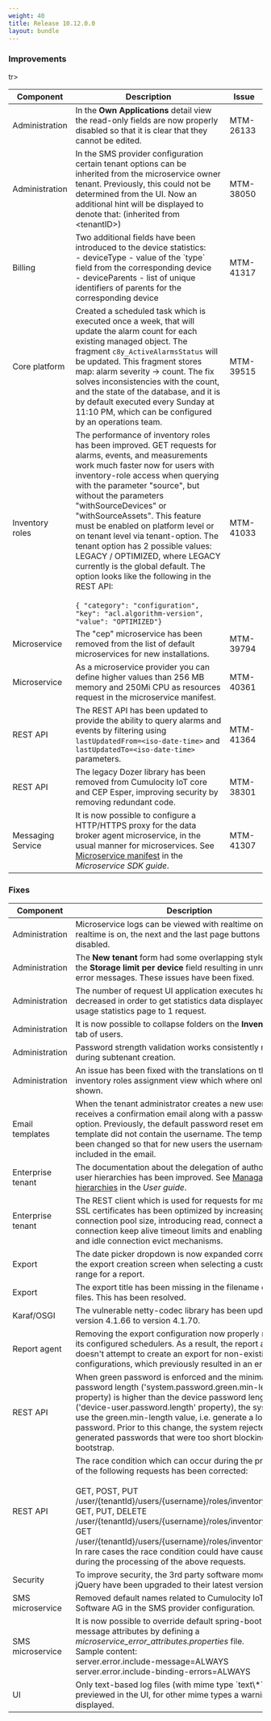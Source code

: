 ```yaml
---
weight: 40
title: Release 10.12.0.0
layout: bundle
---
```


<!--10.11.1.0 - 10.11.45.0-->

### Improvements

<div><table ><colgroup>
<col style="width: 15%;"><col style="width: 70%;"><col style="width: 15%;"></colgroup>
<thead><tr>
<th>
Component</th>
<th>
Description</th>
<th>
Issue</th>
</tr>
</thead><tbody>

<tr>
<td>
Administration </td>
<td> In the <b>Own Applications</b> detail view the read-only fields are now properly disabled so that it is clear that they cannot be edited. </td>
<td>
MTM-26133</td>
</tr>

<tr>
<td>
Administration</td>
<td> In the SMS provider configuration certain tenant options can be inherited from the microservice owner tenant. Previously, this could not be determined from the UI. Now an additional hint will be displayed to denote that: (inherited from &#60;tenantID&#62;)</td>
<td>
MTM-38050</td>
</tr>

<tr>
<td>
Billing</td>
<td> Two additional fields have been introduced to the device statistics:
<br>- deviceType - value of the `type` field from the corresponding device
<br>- deviceParents - list of unique identifiers of parents for the corresponding device </td>
<td>
MTM-41317</td>
</tr>

<tr>
<td>
Core platform </td>
<td> Created a scheduled task which is executed once a week, that will update the alarm count for each existing managed object. The fragment <code>c8y_ActiveAlarmsStatus</code> will be updated. This fragment stores map: alarm severity -> count. The fix solves inconsistencies with the count, and the state of the database, and it is by default executed every Sunday at 11:10 PM, which can be configured by an operations team.  </td>
<td>
MTM-39515</td>
</tr>

<tr>
<td>
Inventory roles </td>
<td> The performance of inventory roles has been improved. GET requests for alarms, events, and measurements work much faster now for users with inventory-role access when querying with the parameter "source", but without the parameters "withSourceDevices" or "withSourceAssets". This feature must be enabled on platform level or on tenant level via tenant-option. The tenant option has 2 possible values: LEGACY / OPTIMIZED, where LEGACY currently is the global default. The option looks like the following in the REST API:
<br><br> <code>{ "category": "configuration", "key": "acl.algorithm-version", "value": "OPTIMIZED"} </code> </td>
<td>
MTM-41033</td>
</tr>


<tr>
<td>
Microservice</td>
<td> The "cep" microservice has been removed from the list of default microservices for new installations.</td>
<td>
MTM-39794</td>
</tr>

tr>
<td>
Microservice </td>
<td> As a microservice provider you can define higher values than 256 MB memory and 250Mi CPU as resources request in the microservice manifest. </td>
<td>
MTM-40361</td>
</tr>

<tr>
<td>
REST API</td>
<td> The REST API has been updated to provide the ability to query alarms and events by filtering using <code>lastUpdatedFrom=&lt;iso-date-time&gt;</code> and <code>lastUpdatedTo=&lt;iso-date-time&gt;</code> parameters. </td>
<td>
MTM-41364</td>
</tr>

<tr>
<td>
REST API</td>
<td> The legacy Dozer library has been removed from Cumulocity IoT core and CEP Esper, improving security by removing redundant code. </td>
<td>
MTM-38301</td>
</tr>

<tr>
<td>
Messaging Service</td>
<td> It is now possible to configure a HTTP/HTTPS proxy for the data broker agent microservice, in the usual manner for microservices. See <a href="https://cumulocity.com/guides/microservice-sdk/concept/#proxy-variables" class="no-ajaxy"<General aspects > Microservice manifest</a> in the <i>Microservice SDK guide</i>. </td>
<td>
MTM-41307</td>
</tr>



</tbody></table></div>



### Fixes

<div><table ><colgroup>
<col style="width: 15%;"><col style="width: 70%;"><col style="width: 15%;"></colgroup>
<thead><tr>
<th>
Component</th>
<th>
Description</th>
<th>
Issue</th>
</tr>
</thead><tbody>

<td>
Administration</td>
<td> Microservice logs can be viewed with realtime on or off. If realtime is on, the next and the last page buttons are now disabled.</td>
<td>
MTM-39675</td>
</tr>

<tr>
<td>
Administration</td>
<td> The <b>New tenant</b> form had some overlapping style issues on the <b>Storage limit per device</b> field resulting in unreadable error messages. These issues have been fixed.</td>
<td>
MTM-41498</td>
</tr>

<tr>
<td>
Administration</td>
<td> The number of request UI application executes has been decreased in order to get statistics data displayed on the usage statistics page to 1 request.</td>
<td>
MTM-41087</td>
</tr>

<tr>
<td>
Administration</td>
<td> It is now possible to collapse folders on the <b>Inventory roles</b> tab of users.</td>
<td>
MTM-41004</td>
</tr>

<tr>
<td>
Administration</td>
<td> Password strength validation works consistently now during subtenant creation.</td>
<td>
MTM-41565</td>
</tr>

<tr>
<td>
Administration</td>
<td> An issue has been fixed with the translations on the inventory roles assignment view which where only partially shown.</td>
<td>
MTM-41374</td>
</tr>

<tr>
<td>
Email templates</td>
<td> When the tenant administrator creates a new user, the user receives a confirmation email along with a password reset option. Previously, the default password reset email template did not contain the username. The template has been changed so that for new users the username is included in the email.</td>
<td>
MTM-40430</td>
</tr>

<tr>
<td>
Enterprise tenant</td>
<td> The documentation about the delegation of authority in user hierarchies has been improved. See <a href="https://cumulocity.com/guides/users-guide/enterprise-tenant/#user-hierarchies" class="no-ajaxy"<Enterprise tenant > Managaing user hierarchies</a> in the <i>User guide</i>.</td>
<td>
MTM-40337</td>
</tr>

<tr>
<td>
Enterprise tenant</td>
<td> The REST client which is used for requests for managing SSL certificates has been optimized by increasing the connection pool size, introducing read, connect and connection keep alive timeout limits and enabling expired and idle connection evict mechanisms.</td>
<td>
MTM-41182</td>
</tr>


<tr>
<td>
Export</td>
<td> The date picker dropdown is now expanded correctly on the export creation screen when selecting a custom date range for a report.</td>
<td>
MTM-41479</td>
</tr>

<tr>
<td>
Export</td>
<td> The export title has been missing in the filename of export files. This has been resolved.</td>
<td>
MTM-41901</td>
</tr>

<tr>
<td>
Karaf/OSGI</td>
<td> The vulnerable netty-codec library has been updated from version 4.1.66 to version 4.1.70.</td>
<td>
MTM-42147</td>
</tr>

<tr>
<td>
Report agent</td>
<td> Removing the export configuration now properly removes its configured schedulers. As a result, the report agent doesn't attempt to create an export for non-existing configurations, which previously resulted in an error in logs.</td>
<td>
MTM-40358</td>
</tr>

<tr>
<td>
REST API</td>
<td> When green password is enforced and the minimal strong password length ('system.password.green.min-length' property) is higher than the device password length ('device-user.password.length' property), the system will use the green.min-length value, i.e. generate a longer password. Prior to this change, the system rejected auto-generated passwords that were too short blocking device bootstrap.</td>
<td>
MTM-39836</td>
</tr>

<tr>
<td>
REST API</td>
<td> The race condition which can occur during the processing of the following requests has been corrected: <br>
<br>GET, POST, PUT /user/{tenantId}/users/{username}/roles/inventory
<br>GET, PUT, DELETE /user/{tenantId}/users/{username}/roles/inventory/{id}
<br>GET /user/{tenantId}/users/{username}/roles/inventory/{id}/roles
<br>In rare cases the race condition could have caused errors during the processing of the above requests.</td>
<td>
MTM-41855</td>
</tr>

<tr>
<td>
Security</td>
<td> To improve security, the 3rd party software moment.js and jQuery have been upgraded to their latest versions.</td>
<td>
MTM-39227</td>
</tr>


<tr>
<td>
SMS microservice</td>
<td> Removed default names related to Cumulocity IoT or Software AG in the SMS provider configuration.</td>
<td>
MTM-41014</td>
</tr>

<tr>
<td>
SMS microservice</td>
<td> It is now possible to override default spring-boot error message attributes by defining a <i>microservice_error_attributes.properties</i> file.
<br>Sample content:
<br>server.error.include-message=ALWAYS
<br>server.error.include-binding-errors=ALWAYS</td>
<td>
MTM-42000</td>
</tr>

<tr>
<td>
UI</td>
<td>  Only text-based log files (with mime type `text\*`) can be previewed in the UI, for other mime types a warning will be displayed.</td>
<td>
MTM-38672</td>
</tr>

</tbody></table></div>
